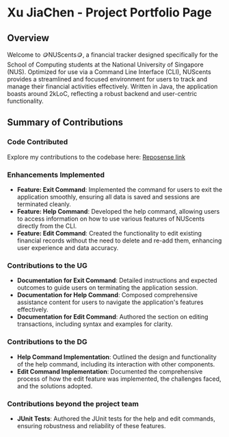 # Xu JiaChen - Project Portfolio Page

## Overview
Welcome to 🪙NUScents🪙, a financial tracker designed specifically for the School of Computing students at the 
National University of Singapore (NUS). Optimized for use via a Command Line Interface (CLI), NUScents provides 
a streamlined and focused environment for users to track and manage their financial activities effectively. 
Written in Java, the application boasts around 2kLoC, reflecting a robust backend and user-centric functionality.

## Summary of Contributions

### Code Contributed
Explore my contributions to the codebase here: [Reposense link](https://nus-cs2113-ay2324s1.github.io/tp-dashboard/?search=&sort=groupTitle&sortWithin=title&timeframe=commit&mergegroup=&groupSelect=groupByRepos&breakdown=true&checkedFileTypes=docs~functional-code~test-code&since=2023-09-22&tabOpen=true&tabType=authorship&tabAuthor=aaronxujiachen&tabRepo=AY2324S1-CS2113-T18-4%2Ftp%5Bmaster%5D&authorshipIsMergeGroup=false&authorshipFileTypes=docs~functional-code~test-code&authorshipIsBinaryFileTypeChecked=false&authorshipIsIgnoredFilesChecked=false)

### Enhancements Implemented
- **Feature: Exit Command**: Implemented the command for users to exit the application smoothly, ensuring all data is saved and sessions are terminated cleanly.
- **Feature: Help Command**: Developed the help command, allowing users to access information on how to use various features of NUScents directly from the CLI.
- **Feature: Edit Command**: Created the functionality to edit existing financial records without the need to delete and re-add them, enhancing user experience and data accuracy.

### Contributions to the UG
- **Documentation for Exit Command**: Detailed instructions and expected outcomes to guide users on terminating the application session.
- **Documentation for Help Command**: Composed comprehensive assistance content for users to navigate the application's features effectively.
- **Documentation for Edit Command**: Authored the section on editing transactions, including syntax and examples for clarity.

### Contributions to the DG
- **Help Command Implementation**: Outlined the design and functionality of the help command, including its interaction with other components.
- **Edit Command Implementation**: Documented the comprehensive process of how the edit feature was implemented, the challenges faced, and the solutions adopted.

### Contributions beyond the project team
- **JUnit Tests**: Authored the JUnit tests for the help and edit commands, ensuring robustness and reliability of these features.
